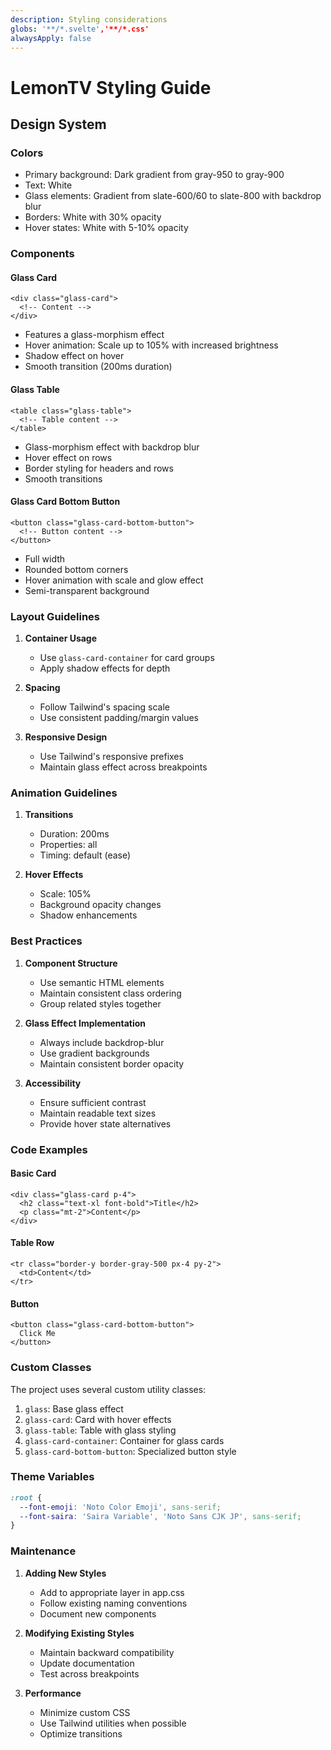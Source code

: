 ```yaml
---
description: Styling considerations
globs: '**/*.svelte','**/*.css'
alwaysApply: false
---
```


# LemonTV Styling Guide

## Design System

### Colors
- Primary background: Dark gradient from gray-950 to gray-900
- Text: White
- Glass elements: Gradient from slate-600/60 to slate-800 with backdrop blur
- Borders: White with 30% opacity
- Hover states: White with 5-10% opacity

### Components

#### Glass Card
```svelte
<div class="glass-card">
  <!-- Content -->
</div>
```
- Features a glass-morphism effect
- Hover animation: Scale up to 105% with increased brightness
- Shadow effect on hover
- Smooth transition (200ms duration)

#### Glass Table
```svelte
<table class="glass-table">
  <!-- Table content -->
</table>
```
- Glass-morphism effect with backdrop blur
- Hover effect on rows
- Border styling for headers and rows
- Smooth transitions

#### Glass Card Bottom Button
```svelte
<button class="glass-card-bottom-button">
  <!-- Button content -->
</button>
```
- Full width
- Rounded bottom corners
- Hover animation with scale and glow effect
- Semi-transparent background

### Layout Guidelines

1. **Container Usage**
   - Use `glass-card-container` for card groups
   - Apply shadow effects for depth

2. **Spacing**
   - Follow Tailwind's spacing scale
   - Use consistent padding/margin values

3. **Responsive Design**
   - Use Tailwind's responsive prefixes
   - Maintain glass effect across breakpoints

### Animation Guidelines

1. **Transitions**
   - Duration: 200ms
   - Properties: all
   - Timing: default (ease)

2. **Hover Effects**
   - Scale: 105%
   - Background opacity changes
   - Shadow enhancements

### Best Practices

1. **Component Structure**
   - Use semantic HTML elements
   - Maintain consistent class ordering
   - Group related styles together

2. **Glass Effect Implementation**
   - Always include backdrop-blur
   - Use gradient backgrounds
   - Maintain consistent border opacity

3. **Accessibility**
   - Ensure sufficient contrast
   - Maintain readable text sizes
   - Provide hover state alternatives

### Code Examples

#### Basic Card
```svelte
<div class="glass-card p-4">
  <h2 class="text-xl font-bold">Title</h2>
  <p class="mt-2">Content</p>
</div>
```

#### Table Row
```svelte
<tr class="border-y border-gray-500 px-4 py-2">
  <td>Content</td>
</tr>
```

#### Button
```svelte
<button class="glass-card-bottom-button">
  Click Me
</button>
```

### Custom Classes

The project uses several custom utility classes:

1. `glass`: Base glass effect
2. `glass-card`: Card with hover effects
3. `glass-table`: Table with glass styling
4. `glass-card-container`: Container for glass cards
5. `glass-card-bottom-button`: Specialized button style

### Theme Variables

```css
:root {
  --font-emoji: 'Noto Color Emoji', sans-serif;
  --font-saira: 'Saira Variable', 'Noto Sans CJK JP', sans-serif;
}
```

### Maintenance

1. **Adding New Styles**
   - Add to appropriate layer in app.css
   - Follow existing naming conventions
   - Document new components

2. **Modifying Existing Styles**
   - Maintain backward compatibility
   - Update documentation
   - Test across breakpoints

3. **Performance**
   - Minimize custom CSS
   - Use Tailwind utilities when possible
   - Optimize transitions 
